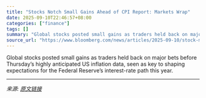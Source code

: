 ```yaml
---
title: "Stocks Notch Small Gains Ahead of CPI Report: Markets Wrap"
date: 2025-09-10T22:46:57+08:00
categories: ["finance"]
tags: []
summary: "Global stocks posted small gains as traders held back on major bets before Thursday’s highly anticipated US inflation data, seen as key to shaping expectations for the Federal Reserve’s interest-rate "
source_url: "https://www.bloomberg.com/news/articles/2025-09-10/stock-market-today-dow-s-p-live-updates"
---
```


Global stocks posted small gains as traders held back on major bets before Thursday’s highly anticipated US inflation data, seen as key to shaping expectations for the Federal Reserve’s interest-rate path this year.

---

*来源: [原文链接](https://www.bloomberg.com/news/articles/2025-09-10/stock-market-today-dow-s-p-live-updates)*
